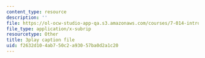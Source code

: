 ```yaml
---
content_type: resource
description: ''
file: https://ol-ocw-studio-app-qa.s3.amazonaws.com/courses/7-014-introductory-biology-spring-2005/f2632d104ab750c2a93057ba0d2a1c20_kAN_eTW_ig0.vtt
file_type: application/x-subrip
resourcetype: Other
title: 3play caption file
uid: f2632d10-4ab7-50c2-a930-57ba0d2a1c20
---
```

